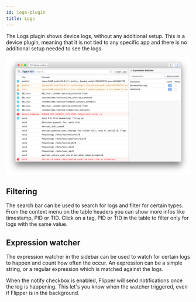 ```yaml
---
id: logs-plugin
title: Logs
---
```


The Logs plugin shows device logs, without any additional setup. This is a device plugin, meaning that it is not tied to any specific app and there is no additional setup needed to see the logs.

![Logs plugin](/docs/assets/logs.png)

## Filtering

The search bar can be used to search for logs and filter for certain types. From the context menu on the table headers you can show more infos like timestamp, PID or TID. Click on a tag, PID or TID in the table to filter only for logs with the same value.

## Expression watcher

The expression watcher in the sidebar can be used to watch for certain logs to happen and count how often the occur. An expression can be a simple string, or a regular expression which is matched against the logs.

When the notify checkbox is enabled, Flipper will send notifications once the log is happening. This let's you know when the watcher triggered, even if Flipper is in the background.
